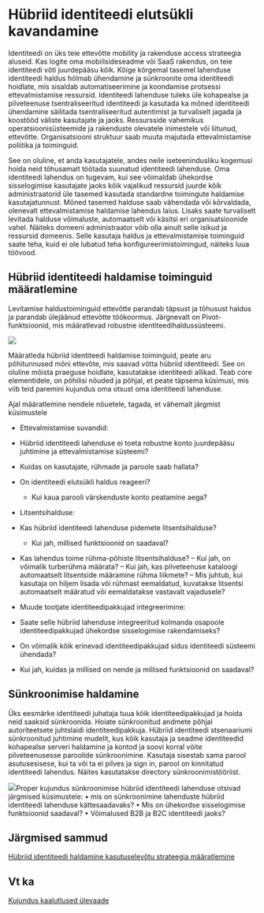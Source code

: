 <properties
    pageTitle="Azure Active Directory hübriid identiteedi kujundamine kaalutlused – määratleda hübriid identiteedi haldustoimingute | Microsoft Azure'i"
    description="Azure Active Directory kontrollib juurdepääsu kontrolli, saate valida, kui kasutaja autentimist ja enne Accessi rakendusse eritingimused. Kui nendest tingimustest on täidetud, autenditud kasutaja ja rakenduse juurdepääs lubatud."
    documentationCenter=""
    services="active-directory"
    authors="billmath"
    manager="femila"
    editor=""/>

<tags
    ms.service="active-directory"
    ms.devlang="na"
    ms.topic="article"
    ms.tgt_pltfrm="na"
    ms.workload="identity" 
    ms.date="08/08/2016"
    ms.author="billmath"/>

# <a name="plan-for-hybrid-identity-lifecycle"></a>Hübriid identiteedi elutsükli kavandamine 

Identiteedi on üks teie ettevõtte mobility ja rakenduse access strateegia aluseid. Kas logite oma mobiilsideseadme või SaaS rakendus, on teie identiteedi võti juurdepääsu kõik. Kõige kõrgemal tasemel lahenduse identiteedi haldus hõlmab ühendamine ja sünkroonite oma identiteedi hoidlate, mis sisaldab automatiseerimine ja koondamise protsessi ettevalmistamise ressursid. Identiteedi lahenduse tuleks üle kohapealse ja pilveteenuse tsentraliseeritud identiteedi ja kasutada ka mõned identiteedi ühendamine säilitada tsentraliseeritud autentimist ja turvaliselt jagada ja koostööd väliste kasutajate ja jaoks. Ressursside vahemikus operatsioonisüsteemide ja rakenduste olevatele inimestele või liitunud, ettevõtte. Organisatsiooni struktuur saab muuta majutada ettevalmistamise poliitika ja toiminguid.

See on oluline, et anda kasutajatele, andes neile iseteenindusliku kogemusi hoida neid tõhusamalt töötada suunatud identiteedi lahenduse. Oma identiteedi lahendus on tugevam, kui see võimaldab ühekordse sisselogimise kasutajate jaoks kõik vajalikud ressursid juurde kõik administraatorid üle tasemed kasutada standardne toimingute haldamise kasutajatunnust. Mõned tasemed halduse saab vähendada või kõrvaldada, olenevalt ettevalmistamise haldamise lahendus laius. Lisaks saate turvaliselt levitada halduse võimaluste, automaatselt või käsitsi eri organisatsioonide vahel. Näiteks domeeni administraator võib olla ainult selle isikud ja ressursid domeenis. Selle kasutaja haldus ja ettevalmistamise toiminguid saate teha, kuid ei ole lubatud teha konfigureerimistoimingud, näiteks luua töövood.


## <a name="determine-hybrid-identity-management-tasks"></a>Hübriid identiteedi haldamise toiminguid määratlemine
Levitamise haldustoiminguid ettevõtte parandab täpsust ja tõhusust haldus ja parandab ülejäänud ettevõtte töökoormus. Järgnevalt on Pivot-funktsioonid, mis määratlevad robustne identiteedihaldussüsteemi.

 ![](./media/hybrid-id-design-considerations/Identity_management_considerations.png)


Määratleda hübriid identiteedi haldamise toiminguid, peate aru põhitunnused mõni ettevõte, mis saavad võtta hübriid identiteedi. See on oluline mõista praeguse hoidlate, kasutatakse identiteedi allikad. Teab core elementidele, on põhilisi nõuded ja põhjal, et peate täpsema küsimusi, mis viib teid paremini kujundus oma otsust oma identiteedi lahenduse.  

Ajal määratlemine nendele nõuetele, tagada, et vähemalt järgmist küsimustele

- Ettevalmistamise suvandid: 
 - Hübriid identiteedi lahenduse ei toeta robustne konto juurdepääsu juhtimine ja ettevalmistamise süsteemi?
 - Kuidas on kasutajate, rühmade ja paroole saab hallata?
 - On identiteedi elutsükli haldus reageeri? 
      - Kui kaua parooli värskenduste konto peatamine aega?
      
- Litsentsihalduse: 
 - Kas hübriid identiteedi lahenduse pidemete litsentsihalduse?
     - Kui jah, millised funktsioonid on saadaval?
- Kas lahendus toime rühma-põhiste litsentsihalduse? 
      – Kui jah, on võimalik turberühma määrata? 
       – Kui jah, kas pilveteenuse kataloogi automaatselt litsentside määramine rühma liikmete? 
        – Mis juhtub, kui kasutaja on hiljem lisada või rühmast eemaldatud, kuvatakse litsentsi automaatselt määratud või eemaldatakse vastavalt vajadusele? 

- Muude tootjate identiteedipakkujad integreerimine:
- Saate selle hübriid lahenduse integreeritud kolmanda osapoole identiteedipakkujad ühekordse sisselogimise rakendamiseks?
- On võimalik kõik erinevad identiteedipakkujad sidus identiteedi süsteemi ühendada?
- Kui jah, kuidas ja millised on nende ja millised funktsioonid on saadaval?

## <a name="synchronization-management"></a>Sünkroonimise haldamine
Üks eesmärke identiteedi juhataja tuua kõik identiteedipakkujad ja hoida neid saaksid sünkroonida. Hoiate sünkroonitud andmete põhjal autoriteetsete juhtslaidi identiteedipakkuja. Hübriid identiteedi stsenaariumi sünkroonitud juhtimine mudelit, kus kõik kasutaja ja seadme identiteedid kohapealse serveri haldamine ja kontod ja soovi korral võite pilveteenusesse paroolide sünkroonimine. Kasutaja sisestab sama parool asutusesisese, kui ta või ta ei pilves ja sign in, parool on kinnitatud identiteedi lahendus. Näites kasutatakse directory sünkroonimistööriist.
 
![](./media/hybrid-id-design-considerations/Directory_synchronization.png)Proper kujundus sünkroonimise hübriid identiteedi lahenduse otsivad järgmised küsimustele: • mis on sünkroonimine lahenduste hübriid identiteedi lahenduse kättesaadavaks?
• Mis on ühekordse sisselogimise funktsioonid saadaval?
• Võimalused B2B ja B2C identiteedi jaoks?

## <a name="next-steps"></a>Järgmised sammud
[Hübriid identiteedi haldamine kasutuselevõtu strateegia määratlemine](active-directory-hybrid-identity-design-considerations-lifecycle-adoption-strategy.md)


## <a name="see-also"></a>Vt ka
[Kujundus kaalutlused ülevaade](active-directory-hybrid-identity-design-considerations-overview.md)

